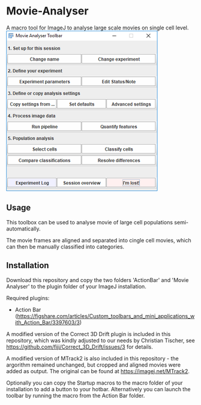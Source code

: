 # Movie-Analyser
A macro tool for ImageJ to analyse large scale movies on single cell level.
![](./img/interface_main.png "Main interface")


## Usage
This toolbox can be used to analyse movie of large cell populations semi-automatically.

The movie frames are aligned and separated into cingle cell movies, which can then be manually classified into categories.

## Installation
Download this repository and copy the two folders 'ActionBar' and 'Movie Analyser' to the plugin folder of your ImageJ installation.

Required plugins:
- Action Bar (https://figshare.com/articles/Custom_toolbars_and_mini_applications_with_Action_Bar/3397603/3)

A modified version of the Correct 3D Drift plugin is included in this repository, which was kindly adjusted to our needs by Christian Tischer, see https://github.com/fiji/Correct_3D_Drift/issues/3 for details.

A modified version of MTrack2 is also included in this repository - the argorithm remained unchanged, but cropped and aligned movies were added as output. The original can be found at https://imagej.net/MTrack2.

Optionally you can copy the Startup macros to the macro folder of your installation to add a button to your hotbar. Alternatively you can launch the toolbar by running the macro from the Action Bar folder.
